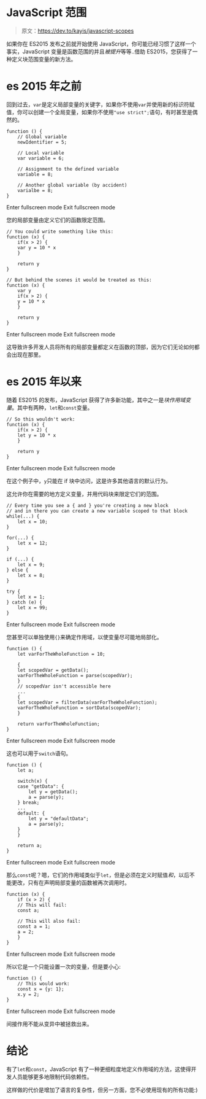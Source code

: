 # JavaScript 范围

> 原文：<https://dev.to/kayis/javascript-scopes>

如果你在 ES2015 发布之前就开始使用 JavaScript，你可能已经习惯了这样一个事实，JavaScript 变量是函数范围的并且*被提升*等等..借助 ES2015，您获得了一种定义块范围变量的新方法。

# es 2015 年之前

回到过去，`var`是定义局部变量的关键字，如果你不使用`var`并使用新的标识符赋值，你可以创建一个全局变量，如果你不使用`"use strict";`语句，有时甚至是偶然的。

```
function () {
    // Global variable
    newIdentifier = 5;

    // Local variable
    var variable = 6;

    // Assignment to the defined variable
    variable = 8;

    // Another global variable (by accident)
    varialbe = 8; 
} 
```

Enter fullscreen mode Exit fullscreen mode

您的局部变量由定义它们的函数限定范围。

```
// You could write something like this:
function (x) {
    if(x > 2) {
    var y = 10 * x
    }

    return y
}

// But behind the scenes it would be treated as this:
function (x) {
    var y
    if(x > 2) {
    y = 10 * x
    }

    return y
} 
```

Enter fullscreen mode Exit fullscreen mode

这导致许多开发人员将所有的局部变量都定义在函数的顶部，因为它们无论如何都会出现在那里。

# es 2015 年以来

随着 ES2015 的发布，JavaScript 获得了许多新功能，其中之一是*块作用域变量*。其中有两种，`let`和`const`变量。

```
// So this wouldn't work:
function (x) {
    if(x > 2) {
    let y = 10 * x
    }

    return y
} 
```

Enter fullscreen mode Exit fullscreen mode

在这个例子中，`y`只能在 if 块中访问，这是许多其他语言的默认行为。

这允许你在需要的地方定义变量，并用代码块来限定它们的范围。

```
// Every time you see a { and } you're creating a new block
// and in there you can create a new variable scoped to that block
while(...) {
    let x = 10;
}

for(...) {
    let x = 12;
}

if (...) {
    let x = 9;
} else {
    let x = 8;
}

try {
    let x = 1;
} catch (e) {
    let x = 99;
} 
```

Enter fullscreen mode Exit fullscreen mode

您甚至可以单独使用`{}`来确定作用域，以使变量尽可能地局部化。

```
function () {
    let varForTheWholeFunction = 10;

    {
    let scopedVar = getData();
    varForTheWholeFunction = parse(scopedVar);
    }
    // scopedVar isn't accessible here
    ...
    {
    let scopedVar = filterData(varForTheWholeFunction);
    varForTheWholeFunction = sortData(scopedVar);
    }

    return varForTheWholeFunction;
} 
```

Enter fullscreen mode Exit fullscreen mode

这也可以用于`switch`语句。

```
function () {
    let a;

    switch(x) {
    case "getData": {
        let y = getData();
        a = parse(y);
    } break;
    ...
    default: {
        let y = "defaultData";
        a = parse(y);
    }
    }

    return a;
} 
```

Enter fullscreen mode Exit fullscreen mode

那么`const`呢？嗯，它们的作用域类似于`let`，但是必须在定义时赋值*和*，以后不能更改，只有在声明局部变量的函数被再次调用时。

```
function (x) {
    if (x > 2) {
    // This will fail:
    const a;

    // This will also fail:
    const a = 1;
    a = 2;
    }
} 
```

Enter fullscreen mode Exit fullscreen mode

所以它是一个只能设置一次的变量，但是要小心:

```
function () {
    // This would work:
    const x = {y: 1};
    x.y = 2;
} 
```

Enter fullscreen mode Exit fullscreen mode

间接作用不能从变异中被拯救出来。

# 结论

有了`let`和`const`，JavaScript 有了一种更细粒度地定义作用域的方法，这使得开发人员能够更多地限制代码依赖性。

这样做的代价是增加了语言的复杂性，但另一方面，您不必使用现有的所有功能:)